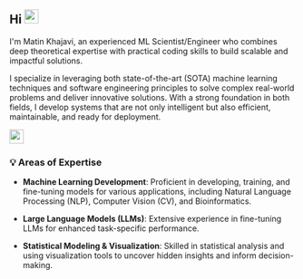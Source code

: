 ## Hi <a href="#"><img src="https://media.giphy.com/media/hvRJCLFzcasrR4ia7z/giphy.gif" width="25"></a> 

I'm Matin Khajavi, an experienced ML Scientist/Engineer who combines deep theoretical expertise with practical coding skills to build scalable and impactful solutions.

I specialize in leveraging both state-of-the-art (SOTA) machine learning techniques and software engineering principles to solve complex real-world problems and deliver innovative solutions. With a strong foundation in both fields, I develop systems that are not only intelligent but also efficient, maintainable, and ready for deployment.

<a href="https://www.linkedin.com/in/matinkhajavi/"><img src="https://img.shields.io/badge/linkedin-%230077B5.svg?&style=for-the-badge&logo=linkedin&logoColor=white" height=25></a> 

### 💡 Areas of Expertise

- **Machine Learning Development**: Proficient in developing, training, and fine-tuning models for various applications, including Natural Language Processing (NLP), Computer Vision (CV), and Bioinformatics.
  
- **Large Language Models (LLMs)**: Extensive experience in fine-tuning LLMs for enhanced task-specific performance.
  
- **Statistical Modeling & Visualization**: Skilled in statistical analysis and using visualization tools to uncover hidden insights and inform decision-making.



